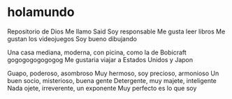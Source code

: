 # holamundo
Repositorio de Dios
Me llamo Said
Soy responsable
Me gusta leer libros
Me gustan los videojuegos
Soy bueno dibujando

Una casa mediana, moderna, con picina, como la de Bobicraft gogogogogogogog 
Me gustaria viajar a Estados Unidos y Japon

Guapo, poderoso, asombroso
Muy hermoso, soy precioso, armonioso
Un buen socio, misterioso, buena gente
Detergente, muy majete, inteligente
Nada ojete, irreverente, un exponente
Muy perfecto es lo que soy
